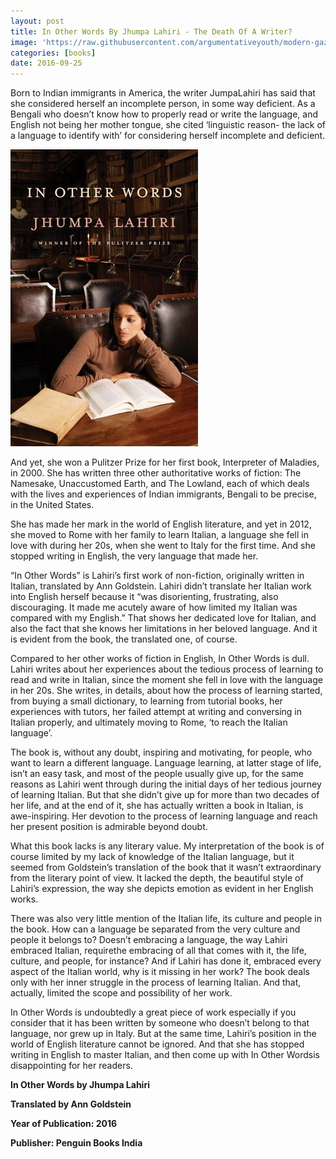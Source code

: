 ```yaml
---
layout: post
title: In Other Words By Jhumpa Lahiri - The Death Of A Writer?
image: 'https://raw.githubusercontent.com/argumentativeyouth/modern-gaze/master/assets/img/jhumpa-lahiri-modern-gaze.jpg'
categories: [books]
date: 2016-09-25
---
```

Born to Indian immigrants in America, the writer JumpaLahiri has said that she considered herself an incomplete person, in some way deficient. As a Bengali who doesn’t know how to properly read or write the language, and English not being her mother tongue, she cited ‘linguistic reason- the lack of a language to identify with’ for considering herself incomplete and deficient.  

![In Other Words By Jhumpa Lahiri](https://raw.githubusercontent.com/argumentativeyouth/modern-gaze/master/assets/img/in-other-words-jhumpa-lahiri-modern-gaze.jpg)

And yet, she won a Pulitzer Prize for her first book, Interpreter of Maladies, in 2000. She has written three other authoritative works of fiction: The Namesake, Unaccustomed Earth, and The Lowland, each of which deals with the lives and experiences of Indian immigrants, Bengali to be precise, in the United States. 

She has made her mark in the world of English literature, and yet in 2012, she moved to Rome with her family to learn Italian, a language she fell in love with during her 20s, when she went to Italy for the first time. And she stopped writing in English, the very language that made her.

“In Other Words” is Lahiri’s first work of non-fiction, originally written in Italian, translated by Ann Goldstein. Lahiri didn’t translate her Italian work into English herself because it “was disorienting, frustrating, also discouraging. It made me acutely aware of how limited my Italian was compared with my English.” That shows her dedicated love for Italian, and also the fact that she knows her limitations in her beloved language. And it is evident from the book, the translated one, of course.

Compared to her other works of fiction in English, In Other Words is dull. Lahiri writes about her experiences about the tedious process of learning to read and write in Italian, since the moment she fell in love with the language in her 20s. She writes, in details, about how the process of learning started, from buying a small dictionary, to learning from tutorial books, her experiences with tutors, her failed attempt at writing and conversing in Italian properly, and ultimately moving to Rome, ‘to reach the Italian language’. 

The book is, without any doubt, inspiring and motivating, for people, who want to learn a different language. Language learning, at latter stage of life, isn’t an easy task, and most of the people usually give up, for the same reasons as Lahiri went through during the initial days of her tedious journey of learning Italian.  But that she didn’t give up for more than two decades of her life, and at the end of it, she has actually written a book in Italian, is awe-inspiring. Her devotion to the process of learning language and reach her present position is admirable beyond doubt.

What this book lacks is any literary value. My interpretation of the book is of course limited by my lack of knowledge of the Italian language, but it seemed from Goldstein’s translation of the book that it wasn’t extraordinary from the literary point of view. It lacked the depth, the beautiful style of Lahiri’s expression, the way she depicts emotion as evident in her English works.

There was also very little mention of the Italian life, its culture and people in the book. How can a language be separated from the very culture and people it belongs to? Doesn’t embracing a language, the way Lahiri embraced Italian, requirethe embracing of all that comes with it, the life, culture, and people, for instance? And if Lahiri has done it, embraced every aspect of the Italian world, why is it missing in her work? The book deals only with her inner struggle in the process of learning Italian. And that, actually, limited the scope and possibility of her work.

In Other Words is undoubtedly a great piece of work especially if you consider that it has been written by someone who doesn’t belong to that language, nor grew up in Italy. But at the same time, Lahiri’s position in the world of English literature cannot be ignored. And that she has stopped writing in English to master Italian, and then come up with In Other Wordsis disappointing for her readers.

**In Other Words by Jhumpa Lahiri**

**Translated by Ann Goldstein**

**Year of Publication: 2016**

**Publisher: Penguin Books India**


